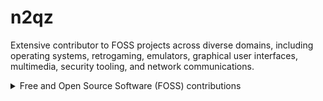# n2qz

Extensive contributor to FOSS projects across diverse domains, including operating systems, retrogaming, emulators, graphical user interfaces, multimedia, security tooling, and network communications.

<details>

<summary>Free and Open Source Software (FOSS) contributions</summary>

## Free and Open Source Software (FOSS) contributions

### Batocera.linux https://batocera.org/
June 2023 - Present
- Project description: Batocera.linux is an open-source Buildroot Linux operating system for retro gaming, with a user-friendly interface and support for a wide range of gaming consoles and emulators.
- Role: Developer/Maintainer
- Source archives: https://github.com/batocera-linux
- Credited as: n2qz
- Contributions:
  - https://github.com/batocera-linux/batocera.linux/pulls?q=is%3Apr+author%3An2qz+is%3Aclosed
  - https://github.com/batocera-linux/batocera-emulationstation/pulls?q=is%3Apr+is%3Aclosed+author%3An2qz
  - https://github.com/batocera-linux/buildroot/pulls?q=is%3Apr+is%3Aclosed+author%3An2qz
- Languages: Python, C++, bash, Buildroot

### checkov
August 2020
- Project description: Checkov is an open-source static code analysis tool for identifying security and compliance issues in infrastructure-as-code (IaC) configurations, such as Terraform, CloudFormation, and Kubernetes.
- Source archive: https://github.com/bridgecrewio/checkov
- Credited as: n2qz
- Credits: https://github.com/bridgecrewio/checkov/pull/499
- Contributions: Added web proxy support
- Languages: Python

### pgmaze
May 2018
- Project description: pgmaze is a maze game written in Python, using the pygame library.
- Role: Author (derived from several credited sources)
- Source archives: https://github.com/n2qz/pgmaze
- Credited as: n2qz
- Languages: Python

### WiiMC
March 2012
- Project description: WiiMC is an open-source media center application for the Nintendo Wii, enabling playback of videos, music, and streaming content from various sources.
- Source archive: https://github.com/dborth/wiimc
- Credited as: entropy
- Credits: https://github.com/dborth/wiimc/blob/master/README.md
- Contributions:
  - Improved music playlist sorting - now it is per-folder (patch by entropy)
  - Added playlist reset with minus key (patch by entropy)
  - Added a new "Through" setting for music playlists (patch by entropy)
- Languages: C

### WiiFlow
January 2012 - March 2012
- Project Description: WiiFlow is an open-source USB loader for the Nintendo Wii, allowing users to load and organize games, homebrew, and multimedia from external storage with a sleek, customizable interface.
- Source archive: https://github.com/Fledge68/WiiFlow_Lite
- Credited as: entropy
- Credits: https://github.com/Fledge68/WiiFlow_Lite/blob/master/source/defines.h
- Languages: C, C++
- Contributions:
  - Fix Issue 27:  "When in 'channel view' and wiiflow is locked the wrong icon is displayed"
  - Comment out reload of IOS 58 before booting homebrew.  Stops random code dumps when booting HB.
  - Ensure that long game titles are NUL-terminated
  - Bug fix:  index for EXIT_TO_DISABLE changed, correct hard-coded value
  - Allow installation of games with titles containing illegal filename characters
  - Use LF carriage control in shell scripts to fix build under Linux
  - Add a game config button (cfgg28) to toggle "custom" setting of channels
  - Support custom titles for homebrew
  - More cache overrides at startup, plus related debugging gprintfs
  - Make debug message explicit about enabling or disabling IOS reload block
  - Add option "update_cache" in GENERAL section, to force cache update at startup
  - Allow display of homebrew while parental controls are enabled, if option "parental" is set in homebrew section of wiiflow.ini
  - Restore code to hide game adult toggle and game settings button while parental controls enabled
  - Show an error message when parental unlock password is entered incorrectly.
  - Use homebrew icon.png to make rough but serviceable homebrew covers

### nts_nys_traffic_routing
2008 - Present
- Project description: nts_nys_traffic_routing is a Docker container to serve a web page providing routing data for the ham radio National Traffic System in New York State.
- Role: Author
- Source archives: https://github.com/n2qz/nts_nys_traffic_routing
- Credited as: n2qz
- Languages: Perl, Docker

### paclink-unix
November 2005 - October 2016
- Project description: paclink-unix is a UNIX client interface to the Winlink 2000 email system for ham radio.
- Role: Original author
- Credited as: n2qz
- Credits: https://github.com/nwdigitalradio/paclink-unix/blob/master/AUTHORS
- Source archives: 
  - https://paclink-unix.sourceforge.net/
  - https://github.com/nwdigitalradio/paclink-unix
- Languages: C

### FreeTDS https://www.freetds.org/
August 2002 - January 2004
- Project description: FreeTDS is a set of libraries for Unix and Linux that allows your programs to natively communicate with Microsoft SQL Server and Sybase databases.
- Role: Developer/Maintainer
- Credited as: Nicholas S. Castellano entropy@freetds.org, entropy@tappedin.com, Nicholas_Castellano@acml.com
- Credits: https://github.com/FreeTDS/freetds/blob/master/AUTHORS.md
- Source archives: https://github.com/FreeTDS/freetds
- Languages: C

### NetBSD https://netbsd.org/
1997-1998
- Project description: NetBSD is an open-source, Unix-like operating system known for its portability, security, and wide support for various hardware platforms.
- Source archive: http://cvsweb.netbsd.org/
- Credited as: maximum entropy
- Credits:
  - http://cvsweb.netbsd.org/bsdweb.cgi/src/sys/arch/atari/vme/if_le_vme.c?rev=1.20;content-type=text%2Fplain;only_with_tag=MAIN
  - http://cvsweb.netbsd.org/bsdweb.cgi/src/sys/arch/atari/vme/leo.c?rev=1.22&content-type=text/x-cvsweb-markup&only_with_tag=MAIN
- Contributions:
  - Device driver support for BVME410 VMEbus lance NIC card
  - Device driver support for Circad Leonardo VMEbus graphics card
  - Various bug fixes and minor features
- Languages: C

### xmame
April 1997 - June 1997
- Credited as: entropy
- Credits
  - https://web.archive.org/web/20090308011558/http://x.mame.net/changes-unix.html
  - https://www.cs.utexas.edu/users/klivans/xmame-doc-5.html#ss5.2 ( was http://www.dit.upm.es/~jantonio/mame/ )
- Contributions:
  - added SGI IRIX sound support
  - Miscellaneous IRIX bug fixes
  - Various generic bug fixes
  - Initial port to NetBSD
- Languages: C

### atari800
September 1996 - October 1996
- Source archive: https://atari800.github.io/ <!-- ( was: http://www.signus.demon.co.uk/david/atari/atari.html ) -->
- Credited as: Maximum Entropy
- Credits:
  - https://github.com/atari800/atari800/blob/231a72df3709be5d88bf1639bcfb4f3259c9fa41/DOC/CREDITS
  - https://github.com/dmlloyd/atari800/blob/master/DOC/CHANGES.OLD
- Contributions:
  - various corrections to Motif code
  - Motif callbacks for Insert Disk, Eject Disk and Insert ROM
  - bug fixes in sio.c
  - bug fix to devices.c allowing DOS 2.5 to get a directory of H:
  - bug fix to monitor.c (EOF on input + blank lines)
  - undocumented commands added to monitor's "HELP" command
  - implementation of Disable Drive menu item for Motif
  - fixed scrolling problem for SGI and SPARC machines
  - added FPS Monitor to X11 and Motif versions
  - changes to pattern matching for H: device
  - Motif fileselector retains state from one invocation to the next
  - fixed an uninitialized pointer
  - tidied up declaration of various functions
  - removed warning messages when compiled with -Wall
  - configuration program detects if longwords need to be aligned
  - modification to X11 paddle emulation
  - removed annoying flicker present under some X11 platforms
  - removed hardcoded paths in Motif code
  - various fixes for curses mode
- Languages: C

### ew-too/summink
April 1995 - 2003
- Project description: Summink is an open-source talker server based on the ew-too engine, designed to facilitate the creation and management of interactive, text-based worlds and environments.
- Source archive: https://github.com/talkersource/summink
- Ran a highly-customized version: https://github.com/n2qz/ds (private repo)
- Languages: C

### GNU tar
March 1995
- Source archive: https://ftp.gnu.org/gnu/tar/tar-1.12.tar.gz
- Credited as: maximum entropy
- Credits: https://github.com/Distrotech/tar/commit/1da46c233dc3b44e472a41c8e8e781c3c72bbc88
- Languages: C

### MiNT/MiNTlibs
1994 - 1997
- Project description: MiNT (MiNT Is Not TOS) is a multitasking operating system for Atari ST/TT computers, providing advanced features like preemptive multitasking, memory protection, and compatibility with UNIX-like environments.
- Role: Contributor, primary maintainer of MiNTlibs (GNU libc port)
- Credited as: entropy@gnu.ai.mit.edu
- Credits:
  - https://github.com/freemint/freemint/blob/d36c5b6ad363ef8e18d6ee71c53f21b14092f3a9/doc/ChangeLog.old/ChangeLog.%230.50-1.12
- Source archives:
  - http://www.umich.edu/~archive/atari/Mint/
  - https://github.com/freemint/freemint
- Languages: C

### Morse Code decoder
1991 (Published September 1994)
- Project description: Takes input from a Morse Code key and converts it to readable text.
- Role: Original author
- Source archives: https://www.atariarchives.org/cfn/05/07/0042.php
- Languages: BASIC

## Indirect contributions

### pat
- Project description: Pat is a cross platform Winlink client with basic messaging capabilities.
- Source archive: https://github.com/la5nta/pat
- Credited as: n2qz
- Credits: https://github.com/la5nta/pat/blob/master/README.md

### wl2k-go
- Project description: wl2k-go is a collection of Go packages implementing various parts needed to build a Winlink client.
- Source archive: https://github.com/la5nta/wl2k-go
- Credited as: n2qz
- Credits: https://github.com/la5nta/wl2k-go/blob/master/README.md

</details>
